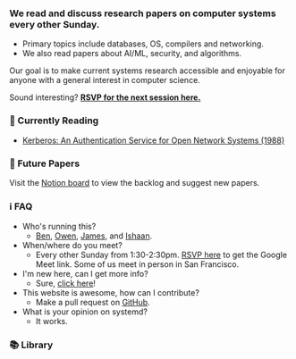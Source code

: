 ### **We read and discuss research papers on computer systems every other Sunday.**

 - Primary topics include databases, OS, compilers and networking.
 - We also read papers about AI/ML, security, and algorithms.

Our goal is to make current systems research accessible and enjoyable for anyone with a general interest in computer science.

Sound interesting? [**RSVP for the next session here.**](/rsvp)

### 👀 Currently Reading
 - [Kerberos: An Authentication Service for Open Network Systems (1988)](https://www3.nd.edu/~dthain/courses/cse66771/summer2014/papers/kerberos.pdf)

### 📆 Future Papers
Visit the [Notion board](/notion) to view the backlog and suggest new papers.

### ℹ️ FAQ
 - Who's running this?
    - [Ben](https://bencuan.me), [Owen](https://oagoebel.github.io/), [James](https://jamesweng.com/), and [Ishaan](https://ishaandham.com/).  
 - When/where do you meet?
    - Every other Sunday from 1:30-2:30pm. [RSVP here](/rsvp) to get the Google Meet link. Some of us meet in person in San Francisco.
 - I'm new here, can I get more info?
    - Sure, [click here](/quickstart)!
 - This website is awesome, how can I contribute?
    - Make a pull request on [GitHub](https://github.com/64bitpandas/systemd.works).
 - What is your opinion on systemd?
    - It works.

### 📚 Library
